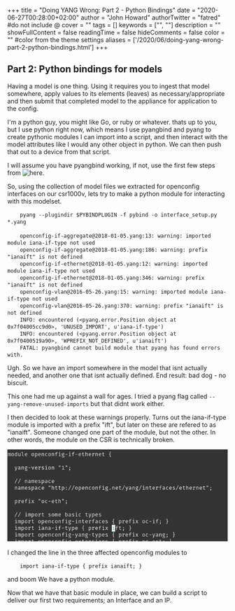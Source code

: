 +++
title = "Doing YANG Wrong: Part 2 - Python Bindings"
date = "2020-06-27T00:28:00+02:00"
author = "John Howard"
authorTwitter = "fatred" #do not include @
cover = ""
tags = []
keywords = ["", ""]
description = ""
showFullContent = false
readingTime = false
hideComments = false
color = "" #color from the theme settings
aliases = ['/2020/06/doing-yang-wrong-part-2-python-bindings.html']
+++
## Part 2: Python bindings for models

Having a model is one thing.  Using it requires you to ingest that model somewhere, apply values to its elements (leaves) as necessary/appropriate and then submit that completed model to the appliance for application to the config.

I'm a python guy, you might like Go, or ruby or whatever. thats up to you, but I use python right now, which means I use pyangbind and pyang to create pythonic modules I can import into a script, and then interact with the model attributes like I would any other object in python. We can then push that out to a device from that script.

I will assume you have pyangbind working, if not, use the first few steps from ![here](http://yang.ciscolive.com/pod0/labs/lab9/lab9-m6).

So, using the collection of model files we extracted for openconfig interfaces on our csr1000v, lets try to make a python module for interacting with this modelset.

```shell
    pyang --plugindir $PYBINDPLUGIN -f pybind -o interface_setup.py *.yang

    openconfig-if-aggregate@2018-01-05.yang:13: warning: imported module iana-if-type not used
    openconfig-if-aggregate@2018-01-05.yang:186: warning: prefix "ianaift" is not defined
    openconfig-if-ethernet@2018-01-05.yang:12: warning: imported module iana-if-type not used
    openconfig-if-ethernet@2018-01-05.yang:346: warning: prefix "ianaift" is not defined
    openconfig-vlan@2016-05-26.yang:15: warning: imported module iana-if-type not used
    openconfig-vlan@2016-05-26.yang:370: warning: prefix "ianaift" is not defined
    INFO: encountered (<pyang.error.Position object at 0x7f04005cc9d0>, 'UNUSED_IMPORT', u'iana-if-type')
    INFO: encountered (<pyang.error.Position object at 0x7f0400519a90>, 'WPREFIX_NOT_DEFINED', u'ianaift')
    FATAL: pyangbind cannot build module that pyang has found errors with.
```

Ugh. So we have an import somewhere in the model that isnt actually needed, and another one that isnt actually defined. End result: bad dog - no biscuit.

This one had me up against a wall for ages. I tried a pyang flag called `--yang-remove-unused-imports` but that didnt work either.

I then decided to look at these warnings properly. Turns out the iana-if-type module is imported with a prefix "ift", but later on these are refered to as "ianaift". Someone changed one part of the module, but not the other. In other words, the module on the CSR is technically broken.

![oc-yang-if-ethernet-model](oc-yang-if-ethernet-model.png)

I changed the line in the three affected openconfig modules to

```yang
    import iana-if-type { prefix ianaift; }
```

and boom We have a python module.

Now that we have that basic module in place, we can build a script to deliver our first two requirements; an Interface and an IP.
